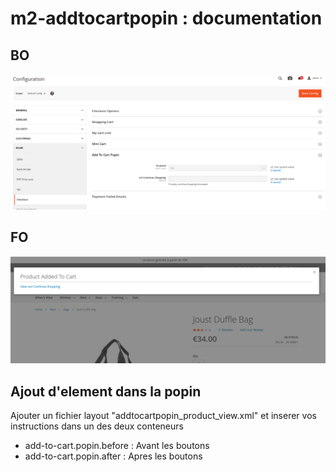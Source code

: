 # m2-addtocartpopin : documentation

## BO
![](images/addtocartpopin_bo_config.png)

## FO
![](images/addtocartpopin_fo.png)

## Ajout d'element dans la popin

Ajouter un fichier layout "addtocartpopin_product_view.xml" et inserer vos instructions dans un des deux conteneurs
- add-to-cart.popin.before : Avant les boutons
- add-to-cart.popin.after : Apres les boutons